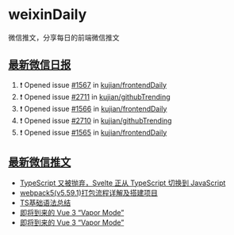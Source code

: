 # weixinDaily
微信推文，分享每日的前端微信推文

## [最新微信日报](https://github.com/kujian/weixinDaily/issues)

<!--START_SECTION:activity-->
1. ❗ Opened issue [#1567](https://github.com/kujian/frontendDaily/issues/1567) in [kujian/frontendDaily](https://github.com/kujian/frontendDaily)
2. ❗ Opened issue [#2711](https://github.com/kujian/githubTrending/issues/2711) in [kujian/githubTrending](https://github.com/kujian/githubTrending)
3. ❗ Opened issue [#1566](https://github.com/kujian/frontendDaily/issues/1566) in [kujian/frontendDaily](https://github.com/kujian/frontendDaily)
4. ❗ Opened issue [#2710](https://github.com/kujian/githubTrending/issues/2710) in [kujian/githubTrending](https://github.com/kujian/githubTrending)
5. ❗ Opened issue [#1565](https://github.com/kujian/frontendDaily/issues/1565) in [kujian/frontendDaily](https://github.com/kujian/frontendDaily)
<!--END_SECTION:activity-->


## [最新微信推文](https://weixin.qdkfweb.cn/)

<!-- BLOG-POST-LIST:START -->
- [TypeScript  又被抛弃，Svelte 正从 TypeScript 切换到 JavaScript](https://weixin.qdkfweb.cn/38210.html)
- [webpack5&lpar;v5.59.1&rpar;打包流程详解及搭建项目](https://weixin.qdkfweb.cn/38220.html)
- [TS基础语法总结](https://weixin.qdkfweb.cn/38221.html)
- [即将到来的 Vue 3 “Vapor Mode”](https://weixin.qdkfweb.cn/38134.html)
- [即将到来的 Vue 3 “Vapor Mode”](https://weixin.qdkfweb.cn/38245.html)
<!-- BLOG-POST-LIST:END -->